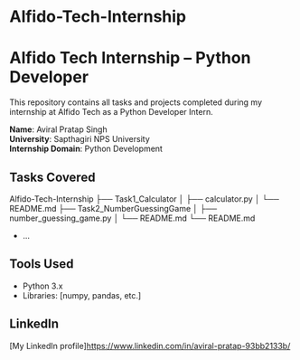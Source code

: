 # Alfido-Tech-Internship
# Alfido Tech Internship – Python Developer

This repository contains all tasks and projects completed during my internship at Alfido Tech as a Python Developer Intern.

**Name**: Aviral Pratap Singh  
**University**: Sapthagiri NPS University  
**Internship Domain**: Python Development

## Tasks Covered
 Alfido-Tech-Internship
├── Task1_Calculator
│   ├── calculator.py
│   └── README.md
├── Task2_NumberGuessingGame
│   ├── number_guessing_game.py
│   └── README.md
└── README.md

- ...

## Tools Used
- Python 3.x
- Libraries: [numpy, pandas, etc.]

## LinkedIn
[My LinkedIn profile]https://www.linkedin.com/in/aviral-pratap-93bb2133b/
